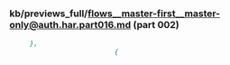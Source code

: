 ### kb/previews_full/flows__master-first__master-only@auth.har.part016.md (part 002)

```md
     },
                          {
                            
```

```
